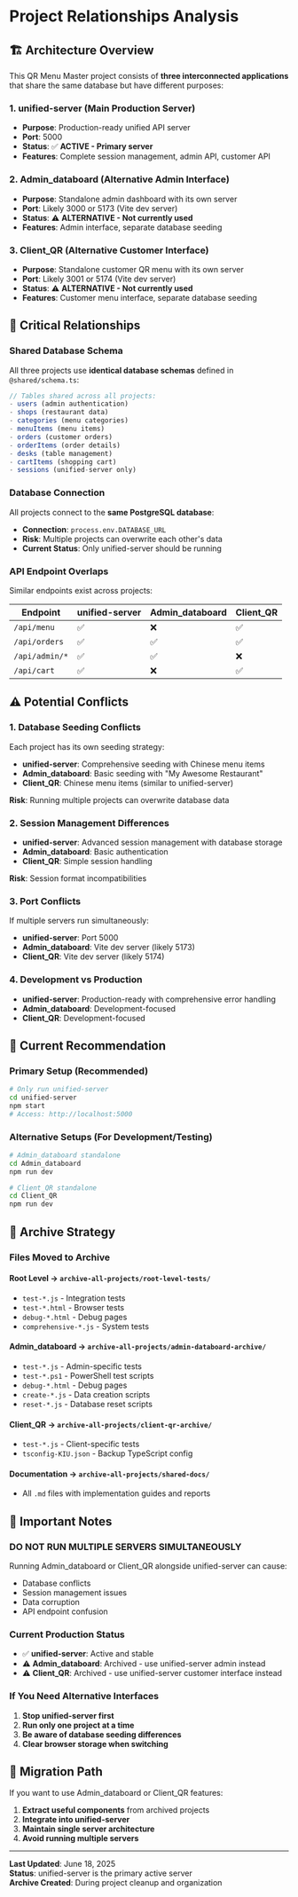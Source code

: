 # Project Relationships Analysis

## 🏗️ **Architecture Overview**

This QR Menu Master project consists of **three interconnected applications** that share the same database but have different purposes:

### **1. unified-server** (Main Production Server)
- **Purpose**: Production-ready unified API server
- **Port**: 5000
- **Status**: ✅ **ACTIVE - Primary server**
- **Features**: Complete session management, admin API, customer API

### **2. Admin_databoard** (Alternative Admin Interface)
- **Purpose**: Standalone admin dashboard with its own server
- **Port**: Likely 3000 or 5173 (Vite dev server)
- **Status**: ⚠️ **ALTERNATIVE - Not currently used**
- **Features**: Admin interface, separate database seeding

### **3. Client_QR** (Alternative Customer Interface)
- **Purpose**: Standalone customer QR menu with its own server
- **Port**: Likely 3001 or 5174 (Vite dev server)
- **Status**: ⚠️ **ALTERNATIVE - Not currently used**
- **Features**: Customer menu interface, separate database seeding

## 🔗 **Critical Relationships**

### **Shared Database Schema**
All three projects use **identical database schemas** defined in `@shared/schema.ts`:

```typescript
// Tables shared across all projects:
- users (admin authentication)
- shops (restaurant data)
- categories (menu categories)
- menuItems (menu items)
- orders (customer orders)
- orderItems (order details)
- desks (table management)
- cartItems (shopping cart)
- sessions (unified-server only)
```

### **Database Connection**
All projects connect to the **same PostgreSQL database**:
- **Connection**: `process.env.DATABASE_URL`
- **Risk**: Multiple projects can overwrite each other's data
- **Current Status**: Only unified-server should be running

### **API Endpoint Overlaps**
Similar endpoints exist across projects:

| Endpoint | unified-server | Admin_databoard | Client_QR |
|----------|---------------|-----------------|-----------|
| `/api/menu` | ✅ | ❌ | ✅ |
| `/api/orders` | ✅ | ✅ | ✅ |
| `/api/admin/*` | ✅ | ✅ | ❌ |
| `/api/cart` | ✅ | ❌ | ✅ |

## ⚠️ **Potential Conflicts**

### **1. Database Seeding Conflicts**
Each project has its own seeding strategy:
- **unified-server**: Comprehensive seeding with Chinese menu items
- **Admin_databoard**: Basic seeding with "My Awesome Restaurant"
- **Client_QR**: Chinese menu items (similar to unified-server)

**Risk**: Running multiple projects can overwrite database data

### **2. Session Management Differences**
- **unified-server**: Advanced session management with database storage
- **Admin_databoard**: Basic authentication
- **Client_QR**: Simple session handling

**Risk**: Session format incompatibilities

### **3. Port Conflicts**
If multiple servers run simultaneously:
- **unified-server**: Port 5000
- **Admin_databoard**: Vite dev server (likely 5173)
- **Client_QR**: Vite dev server (likely 5174)

### **4. Development vs Production**
- **unified-server**: Production-ready with comprehensive error handling
- **Admin_databoard**: Development-focused
- **Client_QR**: Development-focused

## 🎯 **Current Recommendation**

### **Primary Setup (Recommended)**
```bash
# Only run unified-server
cd unified-server
npm start
# Access: http://localhost:5000
```

### **Alternative Setups (For Development/Testing)**
```bash
# Admin_databoard standalone
cd Admin_databoard
npm run dev

# Client_QR standalone  
cd Client_QR
npm run dev
```

## 📁 **Archive Strategy**

### **Files Moved to Archive**

#### **Root Level** → `archive-all-projects/root-level-tests/`
- `test-*.js` - Integration tests
- `test-*.html` - Browser tests
- `debug-*.html` - Debug pages
- `comprehensive-*.js` - System tests

#### **Admin_databoard** → `archive-all-projects/admin-databoard-archive/`
- `test-*.js` - Admin-specific tests
- `test-*.ps1` - PowerShell test scripts
- `debug-*.html` - Debug pages
- `create-*.js` - Data creation scripts
- `reset-*.js` - Database reset scripts

#### **Client_QR** → `archive-all-projects/client-qr-archive/`
- `test-*.js` - Client-specific tests
- `tsconfig-KIU.json` - Backup TypeScript config

#### **Documentation** → `archive-all-projects/shared-docs/`
- All `.md` files with implementation guides and reports

## 🚨 **Important Notes**

### **DO NOT RUN MULTIPLE SERVERS SIMULTANEOUSLY**
Running Admin_databoard or Client_QR alongside unified-server can cause:
- Database conflicts
- Session management issues
- Data corruption
- API endpoint confusion

### **Current Production Status**
- ✅ **unified-server**: Active and stable
- ⚠️ **Admin_databoard**: Archived - use unified-server admin instead
- ⚠️ **Client_QR**: Archived - use unified-server customer interface instead

### **If You Need Alternative Interfaces**
1. **Stop unified-server first**
2. **Run only one project at a time**
3. **Be aware of database seeding differences**
4. **Clear browser storage when switching**

## 🔄 **Migration Path**

If you want to use Admin_databoard or Client_QR features:
1. **Extract useful components** from archived projects
2. **Integrate into unified-server** 
3. **Maintain single server architecture**
4. **Avoid running multiple servers**

---

**Last Updated**: June 18, 2025  
**Status**: unified-server is the primary active server  
**Archive Created**: During project cleanup and organization

